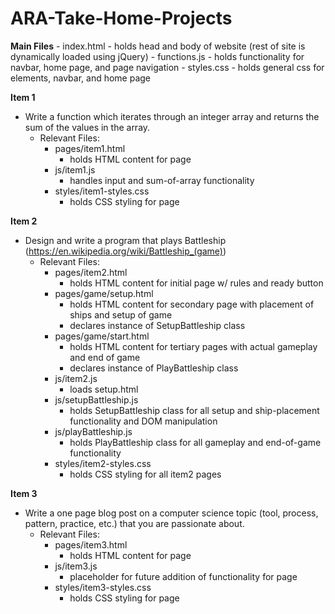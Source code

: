 # ARA-Take-Home-Projects

**Main Files**
    - index.html
      - holds head and body of website (rest of site is dynamically loaded using jQuery)
    - functions.js
      - holds functionality for navbar, home page, and page navigation
    - styles.css
      - holds general css for elements, navbar, and home page

**Item 1**
- Write a function which iterates through an integer array and returns the sum of the values in the array.
  - Relevant Files:
    - pages/item1.html 
      - holds HTML content for page
    - js/item1.js 
      - handles input and sum-of-array functionality
    - styles/item1-styles.css
      - holds CSS styling for page

**Item 2**
- Design and write a program that plays Battleship (https://en.wikipedia.org/wiki/Battleship_(game))
  - Relevant Files:
    - pages/item2.html 
      - holds HTML content for initial page w/ rules and ready button
    - pages/game/setup.html
      - holds HTML content for secondary page with placement of ships and setup of game
      - declares instance of SetupBattleship class
    - pages/game/start.html
      - holds HTML content for tertiary pages with actual gameplay and end of game
      - declares instance of PlayBattleship class
    - js/item2.js 
      - loads setup.html
    - js/setupBattleship.js
      - holds SetupBattleship class for all setup and ship-placement functionality and DOM manipulation
    - js/playBattleship.js
      - holds PlayBattleship class for all gameplay and end-of-game functionality
    - styles/item2-styles.css
      - holds CSS styling for all item2 pages

**Item 3**
- Write a one page blog post on a computer science topic (tool, process, pattern, practice, etc.) that you are passionate about.
  - Relevant Files:
    - pages/item3.html
      - holds HTML content for page
    - js/item3.js
      - placeholder for future addition of functionality for page
    - styles/item3-styles.css
      - holds CSS styling for page
